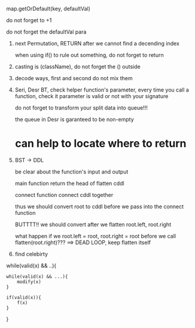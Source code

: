 

map.getOrDefault(key, defaultVal)

do not forget to +1

do not forget the defaultVal para


1. next Permutation, RETURN after we cannot find a decending index

	when using if() to rule out something, do not forget to return


2. casting is (className), do not forget the () outside


3. decode ways, first and second do not mix them


4. Seri, Desr BT, check helper function's parameter, every time you call a function, check it parameter is valid or not with your signature

	do not forget to transform your split data into queue!!!

	the queue in Desr is garanteed to be non-empty

	# can help to locate where to return


5. BST -> DDL

	be clear about the function's input and output

	main function return the head of flatten cddl

	connect function connect cddl together

	thus we should convert root to cddl before we pass into the connect function

	BUTTTT!! we should convert after we flatten root.left, root.right

	what happen if we root.left = root, root.right = root before we call flatten(root.right)??? 	==> DEAD LOOP, keep flatten itself


6. find celebirty

while(valid(x) && ..){
	
	while(valid(x) && ...){
		modify(x)
	}

	if(valid(x)){
		f(x)
	}

}